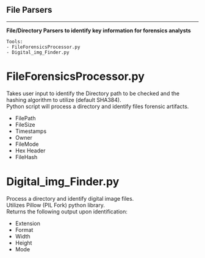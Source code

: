 ## File Parsers
----------------------------
**File/Directory Parsers to identify key information for forensics analysts**

```
Tools:
- FileForensicsProcessor.py
- Digital_img_Finder.py
```

# FileForensicsProcessor.py
Takes user input to identify the Directory path to be checked and the hashing algorithm to utilize (default SHA384).\
Python script will process a directory and identify files forensic artifacts.
- FilePath 
- FileSize 
- Timestamps
- Owner
- FileMode
- Hex Header
- FileHash



# Digital_img_Finder.py
Process a directory and identify digital image files.\
Utilizes Pillow (PIL Fork) python library. \
Returns the following output upon identification: 
- Extension
- Format
- Width
- Height
- Mode
